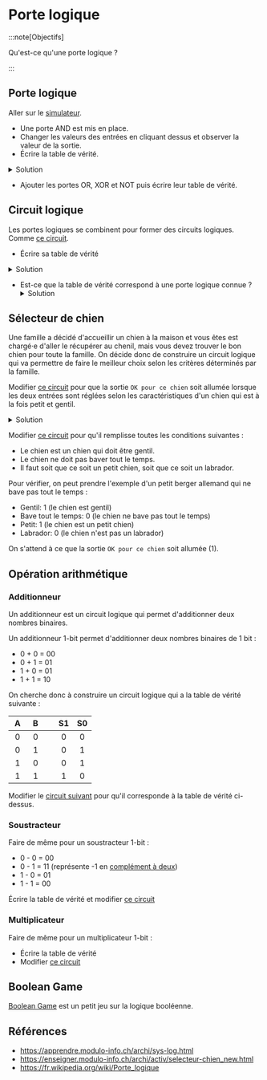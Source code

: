 # Porte logique

:::note[Objectifs]

Qu'est-ce qu'une porte logique ?

:::

<Reveal name="1m-arch-porte" />

## Porte logique

Aller sur le [simulateur](https://logic.modulo-info.ch/?mode=design&showonly=in,out,and,or,xor,not&data=N4KABGBEBukFxgMwBpxQJYDt5gNrEgAcB7AZx1wCYAOABmTAEYA2WgXQcnQBMdnPoAQwA2OWgF8GBEuQRU6DSpXaceOAOwCRY8RzSQA5oIAuAU1l4CxgJ6FTOSAEEAcgBFInGRQAsiekwBOFQxsOWoGAI4oYgBXYxxGCT0ISFj4uWkyCgBWBUDgrl4ERkZdVBSAd3QAJ3MKXH4waijcTTBIhlxEhhK2NhBxIA).

- Une porte AND est mis en place.
- Changer les valeurs des entrées en cliquant dessus et observer la valeur de la sortie.
- Écrire la table de vérité.

<details>
<summary>Solution</summary>

| &nbsp;A&nbsp; | &nbsp;B&nbsp; | &nbsp; | out |
| :-----------: | :-----------: | :----: | :-: |
|       0       |       0       |        |  0  |
|       0       |       1       |        |  0  |
|       1       |       0       |        |  0  |
|       1       |       1       |        |  1  |

</details>

- Ajouter les portes OR, XOR et NOT puis écrire leur table de vérité.

## Circuit logique

Les portes logiques se combinent pour former des circuits logiques. Comme [ce circuit](https://logic.modulo-info.ch/?mode=tryout&data=N4KABGBEBukFxgMwBpxQPYAcAuBneYwkuAFugO4DyAdgDYCeBA2pAJbWTIYCu2nUAQ2oATfpHQAnMQA9JY6uj4BdAL6oIbDgiZFM6fNsQBWAAxcAjADYTSrm1EIzUagIC2AUwKQAgmOgDaAhM1Qkg9AzAmYycAJmtbKFYHMHM7Fw8vACE-AKCVWzRIAHMBbHcIpjQIImx6TE8ESEoAJTFw5iMYp3MAdhs7dmYYrkQE8V4CABY1KtDa+q9vADkAETb9Dq6uGNMxwe0jLksx9AmEHpmIash5hqglygAVdYrLSdjdga0wAA47U74CAAnJcrjU6ncfKsXswen1tuZ+olvkxERZzCczikYio0AUNADmLoNtofj9Yoi9slzChnG5IQBhSD5dRQcisCTlZhMWIJVEjPmpMDHLg8rhGPk9Lg-PmTCxIphA9GC4YpUZKEAqIA).

- Écrire sa table de vérité

<details>
<summary>Solution</summary>

| &nbsp;A&nbsp; | &nbsp;B&nbsp; | &nbsp; | &nbsp;C&nbsp; |
| :-----------: | :-----------: | :----: | :-----------: |
|       0       |       0       |        |       0       |
|       0       |       1       |        |       1       |
|       1       |       0       |        |       1       |
|       1       |       1       |        |       0       |

</details>

- Est-ce que la table de vérité correspond à une porte logique connue ?
  <details><summary>Solution</summary>Oui, la porte XOR</details>

## Sélecteur de chien

Une famille a décidé d'accueillir un chien à la maison et vous êtes est chargé·e d'aller le récupérer au chenil, mais vous devez trouver le bon chien pour toute la famille. On décide donc de construire un circuit logique qui va permettre de faire le meilleur choix selon les critères déterminés par la famille.

Modifier [ce circuit](https://logic.modulo-info.ch/?mode=design&showonly=and,or,xor,not&data=N4KABGBEBukFxgEwBpxQPYAcAuBneYwkuAFugO4DyAdgDYCeBA2pAIbUAmkyGATt1AAe6fj0jV02SAF0AvqgiQAltWZFM6fAiYBGHQAYeAVn3SxSrgh0AWMdVYBbAKYFIAcSfVsS2gJitfBH15QkgNLTBdAx49U3NLMB0ANjtHFwRIAAUnbykxaACCYLM0SHQAVyltdU1mAGYkwzAADjioCwIdZtTnV0oAaTANct4wAGMncZIlTwBCSFlpEFkgA) pour que la sortie `OK pour ce chien` soit allumée lorsque les deux entrées sont réglées selon les caractéristiques d'un chien qui est à la fois petit et gentil.

<details>
<summary>Solution</summary>

Utiliser une porte AND.

</details>

Modifier [ce circuit](https://logic.modulo-info.ch/?mode=design&showonly=and,or,xor,not&data=N4KABGBEBukFxgMwBpxQJYDt5gNpomEgAcB7AZx1wEYBOABmTAHZ6BdJydAEx2oBZOmAIYBbAKY5IAcXGYALugA2kTtGEqE9AL6oIhEhSp1GYaonacefAKxCxkhJABCw6OLDzSAV3lglHvLiosSUaho4Onr6RGSUCDQMTCYcGLwI1ABs9hJSAAriivKqUOqaYFEEYLFGCSZMAEw2lml8zDmOUAAywgBGAE7C3KT9JTARWtpoHGiQPsUJNfF4-PymWS1c6WYAHB1SAPIA0mBk3v1gAMYelwAW6HIAhJDabCDaQA) pour qu'il remplisse toutes les conditions suivantes :

- Le chien est un chien qui doit être gentil.
- Le chien ne doit pas baver tout le temps.
- Il faut soit que ce soit un petit chien, soit que ce soit un labrador.

Pour vérifier, on peut prendre l'exemple d'un petit berger allemand qui ne bave pas tout le temps :

- Gentil: 1 (le chien est gentil)
- Bave tout le temps: 0 (le chien ne bave pas tout le temps)
- Petit: 1 (le chien est un petit chien)
- Labrador: 0 (le chien n'est pas un labrador)

On s'attend à ce que la sortie `OK pour ce chien` soit allumée (1).

## Opération arithmétique

### Additionneur

Un additionneur est un circuit logique qui permet d'additionner deux nombres binaires.

Un additionneur 1-bit permet d'additionner deux nombres binaires de 1 bit :

- 0 + 0 = 00
- 0 + 1 = 01
- 1 + 0 = 01
- 1 + 1 = 10

On cherche donc à construire un circuit logique qui a la table de vérité suivante :

| &nbsp;A&nbsp; | &nbsp;B&nbsp; | &nbsp; | S1  | S0  |
| :-----------: | :-----------: | :----: | :-: | :-: |
|       0       |       0       |        |  0  |  0  |
|       0       |       1       |        |  0  |  1  |
|       1       |       0       |        |  0  |  1  |
|       1       |       1       |        |  1  |  0  |

Modifier le [circuit suivant](https://logic.modulo-info.ch/?mode=design&showonly=and,or,xor,not&data=N4KABGBEBukFxgMwBpxQPYAcAuBneYwkuAFugO4DyAdgDYCeBA2pAJbWTIYCu2nUAQ2oATfpHQAnMQA9JY6uj4BdAL6oIbDgiZFM6fNsQBWAAxcAjADYTSrm1EIzUagIC2AUwKQAgmOgDaAhM1Qkg9AzAmYycAJmtbKFYHMHM7Fw8vACE-AKCVWzRxXmZdfWYAdhMnKxs7JIJzFGc3TwRIAGVzSBDSiKZK2Pi65PMAFjSWr3aTbqUQFSA) pour qu'il corresponde à la table de vérité ci-dessus.

### Soustracteur

Faire de même pour un soustracteur 1-bit :

- 0 - 0 = 00
- 0 - 1 = 11 (représente -1 en [complément à deux](https://apprendre.modulo-info.ch/rep-info/entiers.html#complement-a-deux))
- 1 - 0 = 01
- 1 - 1 = 00

Écrire la table de vérité et modifier [ce circuit](https://logic.modulo-info.ch/?mode=design&showonly=and,or,xor,not&data=N4KABGBEBukFxgMwBpxQPYAcAuBneYwkuAFugO4DyAdgDYCeBA2pAJbWTIYCu2nUAQ2oATfpHQAnMQA9JY6uj4BdAL6oIbDgiZFM6fNsQBWAAxcAjADYTSrm1EIzUagIC2AUwKQAgmOgDaAhM1Qkg9AzAmYycAJmtbKFYHMHM7Fw8vACE-AKCVWzRxXmZdfWYAdhMnKxs7JIJzFGc3TwRIAGVzSBDSiKZK2Pi65PMAFjSWr3aTbqUQFSA)

### Multiplicateur

Faire de même pour un multiplicateur 1-bit :

- Écrire la table de vérité
- Modifier [ce circuit](https://logic.modulo-info.ch/?mode=design&showonly=and,or,xor,not&data=N4KABGBEBukFxgMwBpxQPYAcAuBneYwkuAFugO4DyAdgDYCeBA2pAJbWTIYCu2nUAQ2oATfpHQAnMQA9JY6uj4BdAL6oIbDgiZFM6fNsQBWAAxcAjADYTSrm1EIzUagIC2AUwKQAgmOgDaAhM1Qkg9AzAmYycAJmtbKFYHMHM7Fw8vACE-AKCVWzRxXmZdfWYAdhMnKxs7JIJzFGc3TwRIAGVzSBDSiKZK2Pi65PMAFjSWr3aTbqUQFSA)

## Boolean Game

[Boolean Game](https://booleangame.com/) est un petit jeu sur la logique booléenne.

## Références

- https://apprendre.modulo-info.ch/archi/sys-log.html
- https://enseigner.modulo-info.ch/archi/activ/selecteur-chien_new.html
- https://fr.wikipedia.org/wiki/Porte_logique
